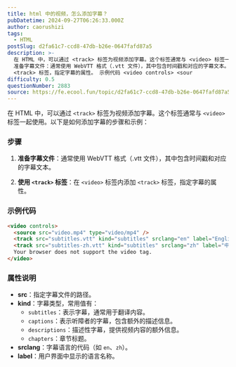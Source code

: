 ```yaml
---
title: html 中的视频，怎么添加字幕？
pubDatetime: 2024-09-27T06:26:33.000Z
author: caorushizi
tags:
  - HTML
postSlug: d2fa61c7-ccd8-47db-b26e-0647fafd87a5
description: >-
  在 HTML 中，可以通过 <track> 标签为视频添加字幕。这个标签通常与 <video> 标签一起使用。以下是如何添加字幕的步骤和示例： 步骤
  准备字幕文件：通常使用 WebVTT 格式（.vtt 文件），其中包含时间戳和对应的字幕文本。 使用 <track> 标签：在 <video> 标签内添加
  <track> 标签，指定字幕的属性。 示例代码 <video controls> <sour
difficulty: 0.5
questionNumber: 2883
source: https://fe.ecool.fun/topic/d2fa61c7-ccd8-47db-b26e-0647fafd87a5
---
```


在 HTML 中，可以通过 `<track>` 标签为视频添加字幕。这个标签通常与 `<video>` 标签一起使用。以下是如何添加字幕的步骤和示例：

### **步骤**

1. **准备字幕文件**：通常使用 WebVTT 格式（.vtt 文件），其中包含时间戳和对应的字幕文本。

2. **使用 `<track>` 标签**：在 `<video>` 标签内添加 `<track>` 标签，指定字幕的属性。

### **示例代码**

```html
<video controls>
  <source src="video.mp4" type="video/mp4" />
  <track src="subtitles.vtt" kind="subtitles" srclang="en" label="English" />
  <track src="subtitles-zh.vtt" kind="subtitles" srclang="zh" label="中文" />
  Your browser does not support the video tag.
</video>
```

### **属性说明**

- **src**：指定字幕文件的路径。
- **kind**：字幕类型，常用值有：
  - `subtitles`：表示字幕，通常用于翻译内容。
  - `captions`：表示听障者的字幕，包含额外的描述信息。
  - `descriptions`：描述性字幕，提供视频内容的额外信息。
  - `chapters`：章节标题。
- **srclang**：字幕语言的代码（如 `en`、`zh`）。
- **label**：用户界面中显示的语言名称。

